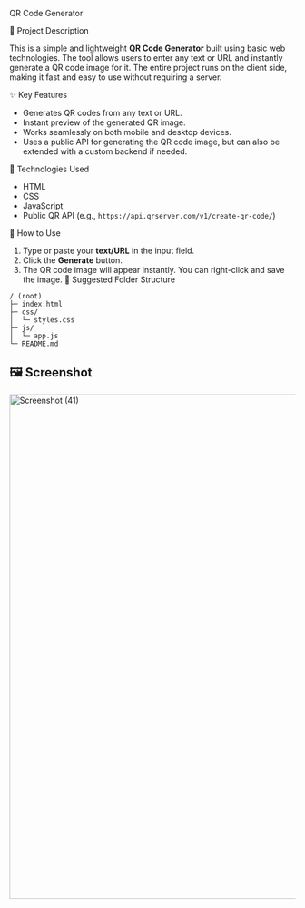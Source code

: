 QR Code Generator

📌 Project Description

This is a simple and lightweight **QR Code Generator** built using basic web technologies. The tool allows users to enter any text or URL and instantly generate a QR code image for it. The entire project runs on the client side, making it fast and easy to use without requiring a server.

✨ Key Features
* Generates QR codes from any text or URL.
* Instant preview of the generated QR image.
* Works seamlessly on both mobile and desktop devices.
* Uses a public API for generating the QR code image, but can also be extended with a custom backend if needed.

🧰 Technologies Used
* HTML
* CSS
* JavaScript
* Public QR API (e.g., `https://api.qrserver.com/v1/create-qr-code/`)

🚀 How to Use
1. Type or paste your **text/URL** in the input field.
2. Click the **Generate** button.
3. The QR code image will appear instantly. You can right-click and save the image.
📁 Suggested Folder Structure
```
/ (root)
├─ index.html
├─ css/
│  └─ styles.css
├─ js/
│  └─ app.js
└─ README.md
```

## 🖼️ Screenshot

<img width="1920" height="890" alt="Screenshot (41)" src="https://github.com/user-attachments/assets/8b554790-af2d-43f2-88eb-e36582f60138" />

